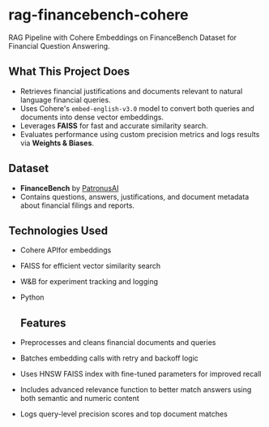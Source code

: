 # rag-financebench-cohere
RAG Pipeline with Cohere Embeddings on FinanceBench Dataset for Financial Question Answering.

## What This Project Does

-  Retrieves financial justifications and documents relevant to natural language financial queries.
-  Uses Cohere's `embed-english-v3.0` model to convert both queries and documents into dense vector embeddings.
-  Leverages **FAISS** for fast and accurate similarity search.
-  Evaluates performance using custom precision metrics and logs results via **Weights & Biases**.

## Dataset
- **FinanceBench** by [PatronusAI](https://huggingface.co/datasets/PatronusAI/financebench)
- Contains questions, answers, justifications, and document metadata about financial filings and reports.

## Technologies Used

- Cohere APIfor embeddings
- FAISS for efficient vector similarity search
- W&B for experiment tracking and logging
- Python

  ## Features

-  Preprocesses and cleans financial documents and queries
- Batches embedding calls with retry and backoff logic
- Uses HNSW FAISS index with fine-tuned parameters for improved recall
- Includes advanced relevance function to better match answers using both semantic and numeric content
- Logs query-level precision scores and top document matches
